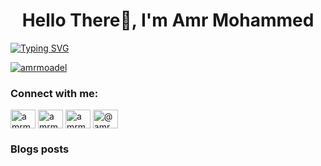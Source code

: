 <h1 align="center">Hello There👋, I'm Amr Mohammed</h1>
<a href="https://git.io/typing-svg"><img src="https://readme-typing-svg.herokuapp.com?font=Bitter&weight=500&size=24&duration=4000&pause=600&color=F73A44&center=true&vCenter=true&width=500&height=60&lines=I'm+a+Junior+Penetration+Tester+;I'm+a+Software+Developer." alt="Typing SVG" /></a>
<p align="left"> <a href="https://twitter.com/amrmoadel" target="blank"><img src="https://img.shields.io/twitter/follow/amrmoadel?logo=twitter&style=for-the-badge" alt="amrmoadel" /></a> </p>

<h3 align="left">Connect with me:</h3>
<p align="left">
<a href="https://twitter.com/amrmoadel" target="blank"><img align="center" src="https://raw.githubusercontent.com/rahuldkjain/github-profile-readme-generator/master/src/images/icons/Social/twitter.svg" alt="amrmoadel" height="30" width="40" /></a>
<a href="https://linkedin.com/in/amrmoadel" target="blank"><img align="center" src="https://raw.githubusercontent.com/rahuldkjain/github-profile-readme-generator/master/src/images/icons/Social/linked-in-alt.svg" alt="amrmoadel" height="30" width="40" /></a>
<a href="https://fb.com/amrmoadel1" target="blank"><img align="center" src="https://raw.githubusercontent.com/rahuldkjain/github-profile-readme-generator/master/src/images/icons/Social/facebook.svg" alt="amrmoadel1" height="30" width="40" /></a>
<a href="https://medium.com/@amrmoadel" target="blank"><img align="center" src="https://raw.githubusercontent.com/rahuldkjain/github-profile-readme-generator/master/src/images/icons/Social/medium.svg" alt="@amrmoadel" height="30" width="40" /></a>
</p>

### Blogs posts
<!-- BLOG-POST-LIST:START -->
<!-- BLOG-POST-LIST:END -->
